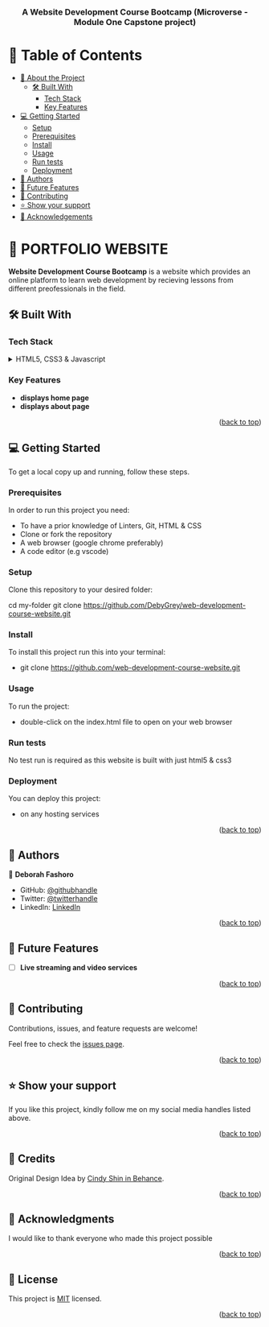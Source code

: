 <a name="readme-top"></a>

<div align="center">

  <h3><b>A Website Development Course Bootcamp (Microverse - Module One Capstone project)</b></h3>

</div>

<!-- TABLE OF CONTENTS -->

# 📗 Table of Contents

- [📖 About the Project](#about-project)
  - [🛠 Built With](#built-with)
    - [Tech Stack](#tech-stack)
    - [Key Features](#key-features)
- [💻 Getting Started](#getting-started)
  - [Setup](#setup)
  - [Prerequisites](#prerequisites)
  - [Install](#install)
  - [Usage](#usage)
  - [Run tests](#run-tests)
  - [Deployment](#triangular_flag_on_post-deployment)
- [👥 Authors](#authors)
- [🔭 Future Features](#future-features)
- [🤝 Contributing](#contributing)
- [⭐️ Show your support](#support)
- [🙏 Acknowledgements](#acknowledgements)

<!-- PROJECT DESCRIPTION -->

# 📖 PORTFOLIO WEBSITE <a name="about-project"></a>

**Website Development Course Bootcamp** is a website which provides an online platform to learn web development by recieving lessons from different preofessionals in the field.

## 🛠 Built With <a name="built-with"></a>

### Tech Stack <a name="tech-stack"></a>


<details>
  <summary>HTML5, CSS3 & Javascript</summary>
  <!-- <ul>
    <li><a href="https://reactjs.org/">React.js</a></li>
  </ul> -->
</details>

<!-- Features -->

### Key Features <a name="key-features"></a>

- **displays home page**
- **displays about page**

<p align="right">(<a href="#readme-top">back to top</a>)</p>




<!-- GETTING STARTED -->

## 💻 Getting Started <a name="getting-started"></a>

To get a local copy up and running, follow these steps.

### Prerequisites

In order to run this project you need:
+ To have a prior knowledge of Linters, Git, HTML & CSS
+ Clone or fork the repository
+ A web browser (google chrome preferably)
+ A code editor (e.g vscode)


### Setup

Clone this repository to your desired folder:

cd my-folder
git clone https://github.com/DebyGrey/web-development-course-website.git


### Install

To install this project run this into your terminal:

+ git clone https://github.com/web-development-course-website.git


### Usage

To run the project: 
+ double-click on the index.html file to open on your web browser


### Run tests

No test run is required as this website is built with just html5 & css3


### Deployment

You can deploy this project:
+ on any hosting services



<p align="right">(<a href="#readme-top">back to top</a>)</p>

<!-- AUTHORS -->

## 👥 Authors <a name="authors"></a>


👤 **Deborah Fashoro**

- GitHub: [@githubhandle](https://github.com/DebyGrey)
- Twitter: [@twitterhandle](https://twitter.com/Deby_grey)
- LinkedIn: [LinkedIn](https://linkedin.com/in/deborah-fashoro)


<p align="right">(<a href="#readme-top">back to top</a>)</p>

<!-- FUTURE FEATURES -->

## 🔭 Future Features <a name="future-features"></a>

- [ ] **Live streaming and video services**

<p align="right">(<a href="#readme-top">back to top</a>)</p>



<!-- CONTRIBUTING -->

## 🤝 Contributing <a name="contributing"></a>

Contributions, issues, and feature requests are welcome!

Feel free to check the [issues page](../../issues/).

<p align="right">(<a href="#readme-top">back to top</a>)</p>

<!-- SUPPORT -->

## ⭐️ Show your support <a name="support"></a>


If you like this project, kindly follow me on my social media handles listed above.

<p align="right">(<a href="#readme-top">back to top</a>)</p>

<!-- CREDITS -->

## 🙏 Credits <a name="credits"></a>


Original Design Idea by [Cindy Shin in Behance](https://www.behance.net/adagio07). 

<p align="right">(<a href="#readme-top">back to top</a>)</p>

<!-- ACKNOWLEDGEMENTS -->

## 🙏 Acknowledgments <a name="acknowledgements"></a>


I would like to thank everyone who made this project possible

<p align="right">(<a href="#readme-top">back to top</a>)</p>


<!-- LICENSE -->

## 📝 License <a name="license"></a>

This project is [MIT](./MIT.md) licensed.

<p align="right">(<a href="#readme-top">back to top</a>)</p>
